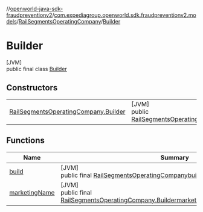 //[openworld-java-sdk-fraudpreventionv2](../../../../index.md)/[com.expediagroup.openworld.sdk.fraudpreventionv2.models](../../index.md)/[RailSegmentsOperatingCompany](../index.md)/[Builder](index.md)

# Builder

[JVM]\
public final class [Builder](index.md)

## Constructors

| | |
|---|---|
| [RailSegmentsOperatingCompany.Builder](-rail-segments-operating-company.-builder.md) | [JVM]<br>public [RailSegmentsOperatingCompany.Builder](index.md)[RailSegmentsOperatingCompany.Builder](-rail-segments-operating-company.-builder.md)([String](https://docs.oracle.com/javase/8/docs/api/java/lang/String.html)marketingName) |

## Functions

| Name | Summary |
|---|---|
| [build](build.md) | [JVM]<br>public final [RailSegmentsOperatingCompany](../index.md)[build](build.md)() |
| [marketingName](marketing-name.md) | [JVM]<br>public final [RailSegmentsOperatingCompany.Builder](index.md)[marketingName](marketing-name.md)([String](https://docs.oracle.com/javase/8/docs/api/java/lang/String.html)marketingName) |
